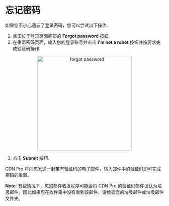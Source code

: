 # 忘记密码

如果您不小心遗忘了登录密码，您可以尝试以下操作:

1. 点击位于登录页面底部的 **Forgot password** 按钮.
2. 在重置密码页面，输入您的登录账号并点击 **I'm not a robot** 按钮并按要求完成验证码操作.

<p align=center><img src="/docs/resources/images/accessing-portal/password-reset-{{id}}.png" alt="forgot password" width="300"></p>

3. 点击 **Submit** 按钮.

CDN Pro 将向您发送一封带有验证码的电子邮件，输入邮件中的验证码即可完成密码的重置。

**Note**: 有些情况下，您的邮件收发程序可能会将 CDN Pro 的验证码邮件误认为垃圾邮件。因此如果您在收件箱中没有看到该邮件，请检查您的垃圾邮件或垃圾邮件文件夹。
